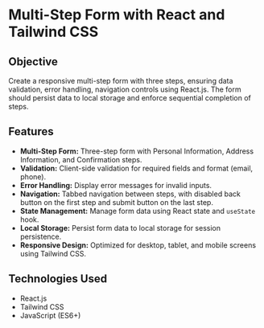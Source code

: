 # Multi-Step Form with React and Tailwind CSS

## Objective

Create a responsive multi-step form with three steps, ensuring data validation, error handling, navigation controls using React.js. The form should persist data to local storage and enforce sequential completion of steps.

## Features

- **Multi-Step Form:** Three-step form with Personal Information, Address Information, and Confirmation steps.
- **Validation:** Client-side validation for required fields and format (email, phone).
- **Error Handling:** Display error messages for invalid inputs.
- **Navigation:** Tabbed navigation between steps, with disabled back button on the first step and submit button on the last step.
- **State Management:** Manage form data using React state and `useState` hook.
- **Local Storage:** Persist form data to local storage for session persistence.
- **Responsive Design:** Optimized for desktop, tablet, and mobile screens using Tailwind CSS.

## Technologies Used

- React.js
- Tailwind CSS
- JavaScript (ES6+)

